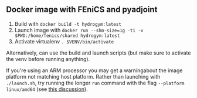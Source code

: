 ## Docker image with FEniCS and pyadjoint

1. Build with ```docker build -t hydrogym:latest```
2. Launch image with ```docker run --shm-size=1g -ti -v $PWD:/home/fenics/shared hydrogym:latest```
3. Activate virtualenv `. $VENV/bin/activate`

Alternatively, can use the build and launch scripts (but make sure to activate the venv before running anything).

If you're using an ARM processor you may get a warningabout the image platform not matching host platform. Rather than launching with `./launch.sh`, try running the longer `run` command with the flag `--platform linux/amd64` (see [this discussion](https://stackoverflow.com/questions/66662820/m1-docker-preview-and-keycloak-images-platform-linux-amd64-does-not-match-th)).